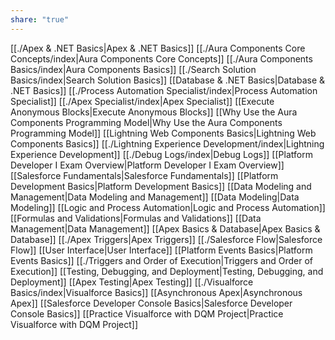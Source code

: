 ```yaml
---
share: "true"
---
```



[[./Apex & .NET Basics|Apex & .NET Basics]]
[[./Aura Components Core Concepts/index|Aura Components Core Concepts]]
[[./Aura Components Basics/index|Aura Components Basics]]
[[./Search Solution Basics/index|Search Solution Basics]]
[[Database & .NET Basics|Database & .NET Basics]]
[[./Process Automation Specialist/index|Process Automation Specialist]]
[[./Apex Specialist/index|Apex Specialist]]
[[Execute Anonymous Blocks|Execute Anonymous Blocks]]
[[Why Use the Aura Components Programming Model|Why Use the Aura Components Programming Model]]
[[Lightning Web Components Basics|Lightning Web Components Basics]]
[[./Lightning Experience Development/index|Lightning Experience Development]]
[[./Debug Logs/index|Debug Logs]]
[[Platform Developer I Exam Overview|Platform Developer I Exam Overview]]
[[Salesforce Fundamentals|Salesforce Fundamentals]]
[[Platform Development Basics|Platform Development Basics]]
[[Data Modeling and Management|Data Modeling and Management]]
[[Data Modeling|Data Modeling]]
[[Logic and Process Automation|Logic and Process Automation]]
[[Formulas and Validations|Formulas and Validations]]
[[Data Management|Data Management]]
[[Apex Basics & Database|Apex Basics & Database]]
[[./Apex Triggers|Apex Triggers]]
[[./Salesforce Flow|Salesforce Flow]]
[[User Interface|User Interface]]
[[Platform Events Basics|Platform Events Basics]]
[[./Triggers and Order of Execution|Triggers and Order of Execution]]
[[Testing, Debugging, and Deployment|Testing, Debugging, and Deployment]]
[[Apex Testing|Apex Testing]]
[[./Visualforce Basics/index|Visualforce Basics]]
[[Asynchronous Apex|Asynchronous Apex]]
[[Salesforce Developer Console Basics|Salesforce Developer Console Basics]]
[[Practice Visualforce with DQM Project|Practice Visualforce with DQM Project]]
